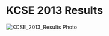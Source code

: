 # KCSE 2013 Results 

![KCSE_2013_Results Photo](http://www.davidwachira.tk/Personal%20Stuff/20%20Feb%202015/Candidate's%20KCSE%202013%20Results%20-%20KING'ORI%20TOM%20WANDERI(11200001007)%20-%20Wed%20Jan%2021%2016-29-21%20EAT%202015%20by%20David%20Wachira-II.png)
